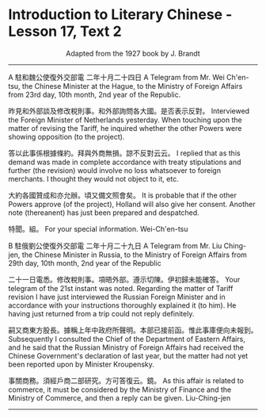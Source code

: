 # Introduction to Literary Chinese - Lesson 17, Text 2

<center>Adapted from the 1927 book by J. Brandt</center>

---

A 駐和魏公使復外交部電 二年十月二十四日
A Telegram from Mr. Wei Ch'en-tsu, the Chinese Minister at the Hague, to the Ministry of Foreign Affairs from 23rd day, 10th month, 2nd year of the Republic.

昨見和外部談及修改稅則事。和外部詢問各大國。是否表示反對。
Interviewed the Foreign Minister of Netherlands yesterday. When touching upon the matter of revising the Tariff, he inquired whether the other Powers were showing opposition (to the project).

答以此事係根據條約。拜與外商無損。諒不反對云云。
I replied that as this demand was made in complete accordance with treaty stipulations and further (the revision) would involve no loss whatsoever to foreign merchants. I thought they would not object to it, etc.

大約各國贊成和亦允辦。頃又備文照會矣。
It is probable that if the other Powers approve (of the project), Holland will also give her consent. Another note (thereanent) has just been prepared and despatched.

特聞。組。
For your special information. Wei-Ch'en-tsu

B 駐俄劉公使復外交部電 二年十月二十九日
A Telegram from Mr. Liu Ching-jen, the Chinese Minister in Russia, to the Ministry of Foreign Affairs from 29th day, 10th month, 2nd year of the Republic

二十一日電悉。修改稅則事。項晤外部。遵示切陳。伊初歸未能確答。
Your telegram of the 21st instant was noted. Regarding the matter of Tariff revision I have just interviewed the Russian Foreign Minister and in accordance with your instructions thoroughly explained it (to him). He having just returned from a trip could not reply definitely.

嗣又商東方股長。據稱上年中政府所聲明。本部已接前函。惟此事庫便向未報到。
Subsequently I consulted the Chief of the Department of Eastern Affairs, and he said that the Russian Ministry of Foreign Affairs had received the Chinese Government's declaration of last year, but the matter had not yet been reported upon by Minister Kroupensky.

事關商務。須經戶商二部研究。方可答復云。鏡。
As this affair is related to commerce, it must be considered by the Ministry of Finance and the Ministry of Commerce, and then a reply can be given. Liu-Ching-jen

---
